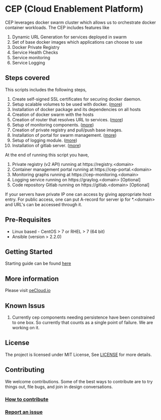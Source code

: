 # CEP (Cloud Enablement Platform)
CEP leverages docker swarm cluster which allows us to orchestrate docker container workloads. The CEP includes features like

1. Dynamic URL Generation for services deployed in swarm 
2. Set of base docker images which applications can choose to use 
3. Docker Private Registry 
4. Service Health Checks 
5. Service monitoring
6. Service Logging

## Steps covered
This scripts includes the following steps,

1.  Create self-signed SSL certificates for securing docker daemon. 
2.  Setup scalable volumes to be used with docker. ([more](./docs/docker_storage.md))
3.  Installation of docker package and its dependencies on all hosts
4.  Creation of docker swarm with the hosts 
5.  Creation of router that resolves URL to services. ([more](https://github.com/docker/dockercloud-haproxy))
6.  Setup of monitoring components. ([more](./docs/monitoring.md))
7.  Creation of private registry and pull/push base images.
8.  Installation of portal for swarm management. ([more](https://github.com/portainer/portainer))
9.  Setup of logging module. ([more](https://github.com/Graylog2/graylog2-server))
10. Installation of gitlab server. ([more](https://about.gitlab.com/features/))

At the end of running this script you have,
1. Private registry (v2 API) running at https://registry.<domain\>
2. Container management portal running at https://cep-portal.<domain\>
3. Monitoring graphs running at https://cep-monitoring.<domain\>
4. Logging service running on https://graylog.<domain\> [Optional]
5. Code repository Gitlab running on https://gitlab.<domain\> [Optional]

If your servers have private IP one can access by giving appropriate host entry. For public access, one can
put A-record for server ip for *.<domain\> and URL's can be accessed through it. 

## Pre-Requisites

* Linux based  - CentOS > 7 or RHEL > 7 (64 bit)
* Ansible (version > 2.2.0)

## Getting Started 
  Starting guide can be found [here](./docs/GettingStarted.md)

## More information
Please visit [oeCloud.io](https://www.oecloud.io)

## Known Issus

1. Currently cep components needing persistence have been constrained to one box. So currently that counts as a 
   single point of failure. We are working on it.

## License
The project is licensed under MIT License, See [LICENSE](./LICENSE) for more details.

## Contributing
We welcome contributions. Some of the best ways to contribute are to try things out, file bugs, and join in design conversations. 

### [How to contribute](./CONTRIBUTION.md)

### [Report an issue](https://github.com/EdgeVerve/cep-provision/issues)